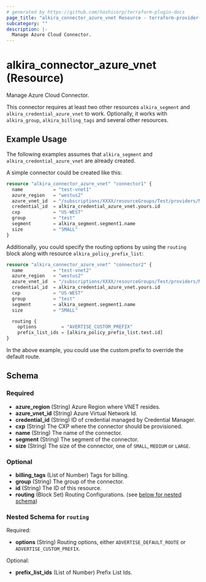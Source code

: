 ```yaml
---
# generated by https://github.com/hashicorp/terraform-plugin-docs
page_title: "alkira_connector_azure_vnet Resource - terraform-provider-alkira"
subcategory: ""
description: |-
  Manage Azure Cloud Connector.
---
```


# alkira_connector_azure_vnet (Resource)

Manage Azure Cloud Connector.

This connector requires at least two other resources `alkira_segment`
and `alkira_credential_azure_vnet` to work. Optionally, it works with
`alkira_group`, `alkira_billing_tags` and several other resources.


## Example Usage

The following examples assumes that `alkira_segment` and
`alkira_credential_azure_vnet` are already created.

A simple connector could be created like this:

```terraform
resource "alkira_connector_azure_vnet" "connector1" {
  name           = "test-vnet1"
  azure_region   = "westus2"
  azure_vnet_id  = "/subscriptions/XXXX/resourceGroups/Test/providers/Microsoft.Network/virtualNetworks/test-vnet1"
  credential_id  = alkira_credential_azure_vnet.yours.id
  cxp            = "US-WEST"
  group          = "test"
  segment        = alkira_segment.segment1.name
  size           = "SMALL"
}
```

Additionally, you could specify the routing options by using the
`routing` block along with resource `alkira_policy_prefix_list`:

```terraform
resource "alkira_connector_azure_vnet" "connector2" {
  name           = "test-vnet2"
  azure_region   = "westus2"
  azure_vnet_id  = "/subscriptions/XXXX/resourceGroups/Test/providers/Microsoft.Network/virtualNetworks/test-vnet2"
  credential_id  = alkira_credential_azure_vnet.yours.id
  cxp            = "US-WEST"
  group          = "test"
  segment        = alkira_segment.segment1.name
  size           = "SMALL"

  routing {
    options         = "AVERTISE_CUSTOM_PREFIX"
    prefix_list_ids = [alkira_policy_prefix_list.test.id]
}
```

In the above example, you could use the custom prefix to override the
default route.

<!-- schema generated by tfplugindocs -->
## Schema

### Required

- **azure_region** (String) Azure Region where VNET resides.
- **azure_vnet_id** (String) Azure Virtual Network Id.
- **credential_id** (String) ID of credential managed by Credential Manager.
- **cxp** (String) The CXP where the connector should be provisioned.
- **name** (String) The name of the connector.
- **segment** (String) The segment of the connector.
- **size** (String) The size of the connector, one of `SMALL`, `MEDIUM` or `LARGE`.

### Optional

- **billing_tags** (List of Number) Tags for billing.
- **group** (String) The group of the connector.
- **id** (String) The ID of this resource.
- **routing** (Block Set) Routing Configurations. (see [below for nested schema](#nestedblock--routing))

<a id="nestedblock--routing"></a>
### Nested Schema for `routing`

Required:

- **options** (String) Routing options, either `ADVERTISE_DEFAULT_ROUTE` or `ADVERTISE_CUSTOM_PREFIX`.

Optional:

- **prefix_list_ids** (List of Number) Prefix List Ids.


